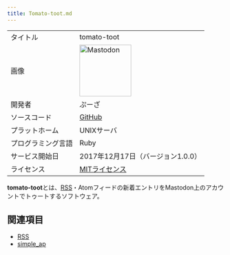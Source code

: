 ```yaml
---
title: Tomato-toot.md
---
```

<div>

|                    |                                                                                                                                                                                                                                                                                                        |
|--------------------|--------------------------------------------------------------------------------------------------------------------------------------------------------------------------------------------------------------------------------------------------------------------------------------------------------|
| タイトル           | tomato-toot                                                                                                                                                                                                                                                                                            |
| 画像               | [<img src="/images/thumb/0/00/Mastodon_logo.png/120px-Mastodon_logo.png" srcset="/images/thumb/0/00/Mastodon_logo.png/180px-Mastodon_logo.png 1.5x, /images/0/00/Mastodon_logo.png 2x" width="120" height="120" alt="Mastodon" />](/%E3%83%95%E3%82%A1%E3%82%A4%E3%83%AB:Mastodon_logo.png "Mastodon") |
| 開発者             | ぷーざ                                                                                                                                                                                                                                                                                                 |
| ソースコード       | <a href="https://github.com/pooza/tomato-toot" rel="nofollow">GitHub</a>                                                                                                                                                                                                                               |
| プラットホーム     | UNIXサーバ                                                                                                                                                                                                                                                                                             |
| プログラミング言語 | Ruby                                                                                                                                                                                                                                                                                                   |
| サービス開始日     | 2017年12月17日（バージョン1.0.0）                                                                                                                                                                                                                                                                      |
| ライセンス         | [MITライセンス](/MIT%E3%83%A9%E3%82%A4%E3%82%BB%E3%83%B3%E3%82%B9 "MITライセンス")                                                                                                                                                                                                                     |

  
**tomato-toot**とは、[RSS](/RSS "RSS")・Atomフィードの新着エントリをMastodon上のアカウントでトゥートするソフトウェア。

## 関連項目

-   [RSS](/RSS "RSS")
-   [simple_ap](/Simple_ap "Simple ap")

</div>
